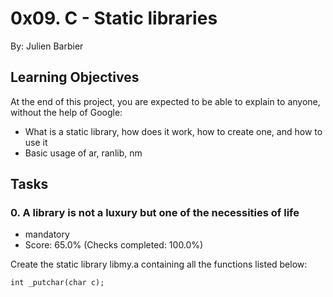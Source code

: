 # 0x09. C - Static libraries
By: Julien Barbier

## Learning Objectives
At the end of this project, you are expected to be able to explain to anyone, without the help of Google:

- What is a static library, how does it work, how to create one, and how to use it
- Basic usage of ar, ranlib, nm

## Tasks
### 0. A library is not a luxury but one of the necessities of life
- mandatory
- Score: 65.0% (Checks completed: 100.0%)

Create the static library libmy.a containing all the functions listed below:

	int _putchar(char c);
